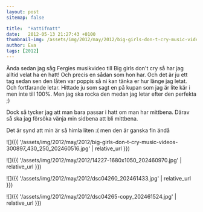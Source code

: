 ```yaml
---
layout: post
sitemap: false

title:  "Hattifnatt"
date:   2012-05-13 21:27:43 +0100
thumbnail-img: /assets/img/2012/may/2012/big-girls-don-t-cry-music-videos-300897_430_250_202460516.jpg
author: Eva
tags: [2012]
---
```


Ända sedan jag såg Fergies musikvideo till Big girls don't cry så har jag alltid velat ha en hatt! Och precis en sådan som hon har. Och det är ju ett tag sedan sen den låten var poppis så ni kan tänka er hur länge jag letat. Och fortfarande letar. Hittade ju som sagt en på kupan som jag är lite kär i men inte till 100%. Men jag ska rocka den medan jag letar efter den perfekta ;)






Dock så tycker jag att man bara passar i hatt om man har mittbena. Därav så ska jag försöka vänja min sidbena att bli mittbena.
















Det är synd att min är så himla liten :( men den är ganska fin ändå

![]({{ '/assets/img/2012/may/2012/big-girls-don-t-cry-music-videos-300897_430_250_202460516.jpg'  | relative_url }})

![]({{ '/assets/img/2012/may/2012/14227-1680x1050_202460970.jpg'  | relative_url }})

![]({{ '/assets/img/2012/may/2012/dsc04260_202461433.jpg'  | relative_url }})

![]({{ '/assets/img/2012/may/2012/dsc04265-copy_202461524.jpg'  | relative_url }})

